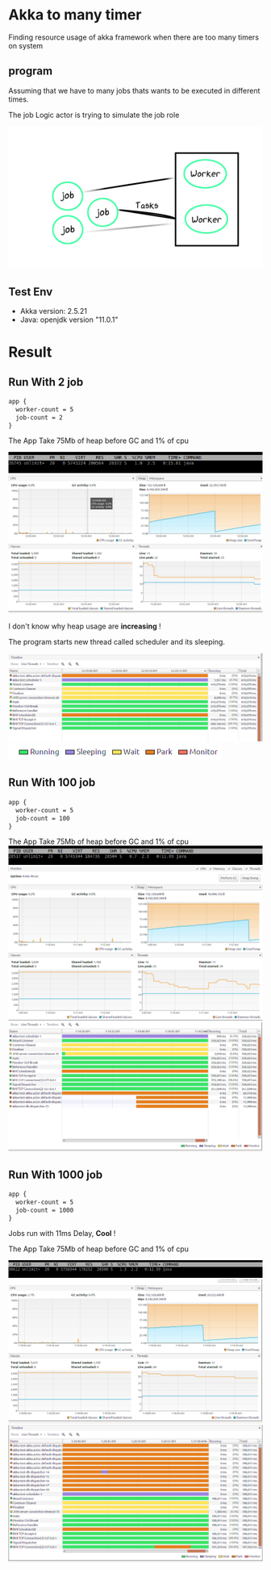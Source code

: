 # Akka to many timer

Finding resource usage of akka framework
when there are too many timers on system

## program
Assuming that we have to many jobs thats wants to be executed in different times.

The job Logic actor is trying to simulate the job role

![story](img/story.png)


## Test Env
* Akka version: 2.5.21
* Java: openjdk version "11.0.1"

# Result

## Run With 2 job

```
app {
  worker-count = 5
  job-count = 2
}
```

The App Take 75Mb of heap before GC and 1% of cpu

![2-job-thread](img/2-JobTop.png)
![2-job-heap](img/2-JobMemory.png)

I don't know why heap usage are **increasing** !

The program starts new thread called scheduler and its sleeping.

![2-job-thread](img/2-JobThreads.png)
![2-job-thread](img/2-Job-ThreadColors.png)


## Run With 100 job

```
app {
  worker-count = 5
  job-count = 100
}
```

The App Take 75Mb of heap before GC and 1% of cpu
![100-job-thread](img/100-JobTop.png)
![100-job-heap](img/100-JobMemory.png)
![100-job-thread](img/100-JobThreads.png)


## Run With 1000 job

```
app {
  worker-count = 5
  job-count = 1000
}
```
Jobs run with 11ms Delay, **Cool** !

The App Take 75Mb of heap before GC and 1% of cpu

![1000-job-thread](img/1000-JobTop.png)
![1000-job-heap](img/1000-JobMemory.png)
![1000-job-thread](img/1000-JobThreads.png)
